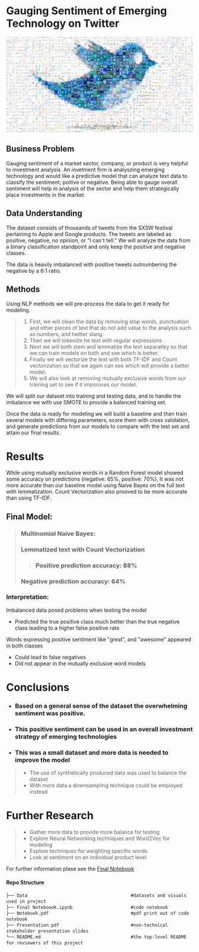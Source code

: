 # Gauging Sentiment of Emerging Technology on Twitter

![](Data/twitter-820x420-2.jpeg)

## Business Problem

Gauging sentiment of a market sector, company, or product is very helpful to investment analysis. An invetment firm is analyszing emerging technology and would like a predictive model that can analyze text data to classify the sentiment; poitive or negative. Being able to gauge overall sentiment will help in analysis of the sector and help them strategically place investments in the market.

## Data Understanding

The dataset consists of thousands of tweets from the SXSW festival pertaining to Apple and Google products. The tweets are labeled as positive, negative, no opinion, or "I can't tell." We will analyze the data from a binary classification standpoint and only keep the positive and negative classes.

The data is heavily imbalanced with positive tweets outnumbering the negative by a 6:1 ratio.

## Methods

Using NLP methods we will pre-process the data to get it ready for modeling.
> 1. First, we will clean the data by removing stop words, punctuation and other pieces of text that do not add value to the analysis such as numbers, and twitter slang.
> 2. Then we will tokenize he text with regular expressions
> 3. Next we will both stem and lemmatize the text separatley so that we can train models on both and see which is better.
> 4. Finally we will vectorize the text with both TF-IDF and Count vectorization so that we again can see which will provide a better model.
> 5. We will also look at removing mutually exclusive words from our training set to see if it imporoves our model.

We will split our dataset into training and testing data, and to handle the imbalance we with use SMOTE to provide a balanced training set. 

Once the data is ready for modeling we will build a baseline and then train several models with differing parameters, score them with cross validation, and generate predictions from our models to compare with the test set and attain our final results.

# Results

While using mutually exclusive words in a Random Forest model showed some accuracy on predictions (negative: 65%, positive: 70%), It was not more accurate than our baseline model using Naive Bayes on the full text with lemmatization. Count Vectorization also prooved to be more accurate than using TF-IDF.

## Final Model:
> ### Multinomial Naive Bayes:      
> ### Lemmatized text with Count Vectorization           
>> ### Positive prediction accuracy: 88%             
> ### Negative prediction accuracy: 64%

### Interpretation:
Imbalanced data posed problems when testing the model
- Predicted the true positive class much better than the true negative class leading to a higher false positive rate

Words expressing positive sentiment like "great", and "awesome" appeared in both classes 
- Could lead to false negatives
- Did not appear in the mutually exclusive word models

# Conclusions

- ### Based on a general sense of the dataset the overwhelming sentiment was positive.

- ### This positive sentiment can be used in an overall investment strategy of emerging technologies

- ### This was a small dataset and more data is needed to improve the model
> - The use of synthetically produced data was used to balance the dataset         
> - With more data a downsampling technique could be employed instead

# Further Research

> - Gather more data to provide more balance for testing
> - Explore Neural Networking techniques and Word2Vec for modeling
> - Explore techniques for weighting specific words
> - Look at sentiment on an individual product level

For further information plase see the [Final Notebook](https://github.com/patrick-anastasio/NLP-Sentiment-Project/blob/main/Final%20Notebook.ipynb)

#### Repo Structure
```
├── Data                                       #datasets and visuals used in project
├── Final Noteboook.ipynb                      #code notebook
├── Notebook.pdf                               #pdf print out of code notebook
├── Presentation.pdf                           #non-technical stakeholder presentation slides
└── README.md                                  #the top-level README for reviewers of this project
```
